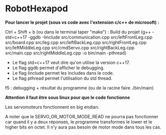 # RobotHexapod

**Pour lancer le projet (sous vs code avec l'extension c/c++ de microsoft) :**

Ctrl + Shift + b (ou dans le terminal taper "make") : Build du projet
(g++ -std=c++17 -ggdb -Iinclude src/communication.cpp src/leftFrontLeg.cpp src/board.cpp src/leg.cpp src/leftBackLeg.cpp src/rightFrontLeg.cpp src/leftMiddleLeg.cpp src/cmdServo.cpp src/rightBackLeg.cpp src/main.cpp src/rightMiddleLeg.cpp -o bin/main  -pthread)
- Le flag std=c++17 veut dire qu'on utilise la version c++17. 
- Le flag ggdb permet d'afficher le debugging.
- Le flag Iinclude permet les includes dans le code.
- Le flag pthread permet l'utilisation du std thread.


f5 : debugging + résultat du programme
(ou de la racine faire ./bin/main)

**Attention il faut être sous linux pour que le code fonctionne**

Les servomoteurs fonctionnent en big endian.

A noter que le SERVO_OR_MOTOR_MODE_READ ne pourra pas fonctionner car quand il y a deux réponses, le programme transformes le lower et le higher bits en octet. 
Il n'y aura pas besoin de motor mode dans tous les cas.